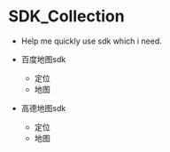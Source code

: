 # SDK_Collection
* Help me quickly use sdk which i need.

* 百度地图sdk
    * 定位
    * 地图
* 高德地图sdk
    * 定位
    * 地图
